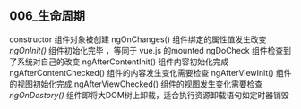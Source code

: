 ## 006_生命周期

constructor   组件对象被创建
ngOnChanges() 组件绑定的属性值发生改变
*ngOnInit()* 组件初始化完毕 ，等同于 vue.js 的mounted
ngDoCheck 组件检查到了系统对自己的改变
ngAfterContentInit() 组件内容初始化完成
ngAfterContentChecked() 组件的内容发生变化需要检查
ngAfterViewInit() 组件的视图初始化完成
ngAfterViewChecked() 组件的视图发生变化需要检查
*ngOnDestory()* 组件即将大DOM树上卸载，适合执行资源卸载语句如定时器销毁